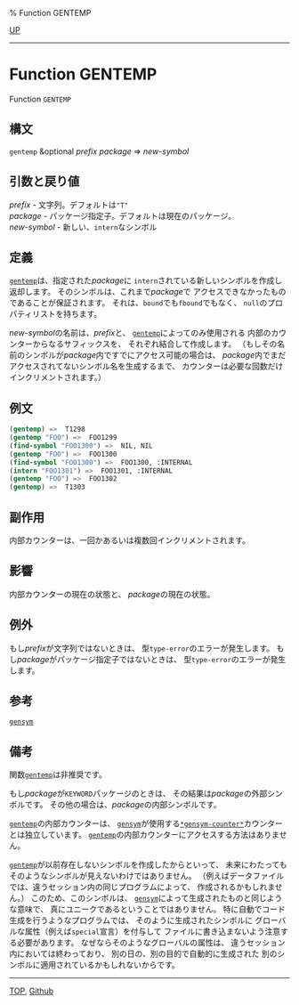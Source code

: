 % Function GENTEMP

[UP](10.2.html)  

---

# Function **GENTEMP**


Function `GENTEMP`


## 構文

`gentemp` &optional *prefix* *package* => *new-symbol*


## 引数と戻り値

*prefix* - 文字列。デフォルトは`"T"`  
*package* - パッケージ指定子。デフォルトは現在のパッケージ。  
*new-symbol* - 新しい、`intern`なシンボル


## 定義

[`gentemp`](10.2.gentemp.html)は、指定された*package*に
`intern`されている新しいシンボルを作成し返却します。
そのシンボルは、これまで*package*で
アクセスできなかったものであることが保証されます。
それは、`bound`でも`fbound`でもなく、
`null`のプロパティリストを持ちます。

*new-symbol*の名前は、*prefix*と、
[`gentemp`](10.2.gentemp.html)によってのみ使用される
内部のカウンターからなるサフィックスを、
それぞれ結合して作成します。
（もしその名前のシンボルが*package*内ですでにアクセス可能の場合は、
*package*内でまだアクセスされてないシンボル名を生成するまで、
カウンターは必要な回数だけインクリメントされます。）


## 例文

```lisp
(gentemp) =>  T1298
(gentemp "FOO") =>  FOO1299
(find-symbol "FOO1300") =>  NIL, NIL
(gentemp "FOO") =>  FOO1300
(find-symbol "FOO1300") =>  FOO1300, :INTERNAL
(intern "FOO1301") =>  FOO1301, :INTERNAL
(gentemp "FOO") =>  FOO1302
(gentemp) =>  T1303
```


## 副作用

内部カウンターは、一回かあるいは複数回インクリメントされます。


## 影響

内部カウンターの現在の状態と、
*package*の現在の状態。


## 例外

もし*prefix*が文字列ではないときは、
型`type-error`のエラーが発生します。
もし*package*がパッケージ指定子ではないときは、
型`type-error`のエラーが発生します。


## 参考

[`gensym`](10.2.gensym.html)


## 備考

関数[`gentemp`](10.2.gentemp.html)は非推奨です。

もし*package*が`KEYWORD`パッケージのときは、
その結果は*package*の外部シンボルです。
その他の場合は、*package*の内部シンボルです。

[`gentemp`](10.2.gentemp.html)の内部カウンターは、
[`gensym`](10.2.gensym.html)が使用する[`*gensym-counter*`](10.2.gensym-counter.html)カウンターとは独立しています。
[`gentemp`](10.2.gentemp.html)の内部カウンターにアクセスする方法はありません。

[`gentemp`](10.2.gentemp.html)が以前存在しないシンボルを作成したからといって、
未来にわたってもそのようなシンボルが見えないわけではありません。
（例えばデータファイルでは、違うセッション内の同じプログラムによって、
作成されるかもしれません。）
このため、このシンボルは、
[`gensym`](10.2.gensym.html)によって生成されたものと同じような意味で、
真にユニークであるということではありません。
特に自動でコード生成を行うようなプログラムでは、
そのように生成されたシンボルに
グローバルな属性（例えば`special`宣言）を付与して
ファイルに書き込まないよう注意する必要があります。
なぜならそのようなグローバルの属性は、
違うセッション内においては終わっており、
別の日の、別の目的で自動的に生成された
別のシンボルに適用されているかもしれないからです。


---
[TOP](index.html),  [Github](https://github.com/nptcl/npt-japanese)

